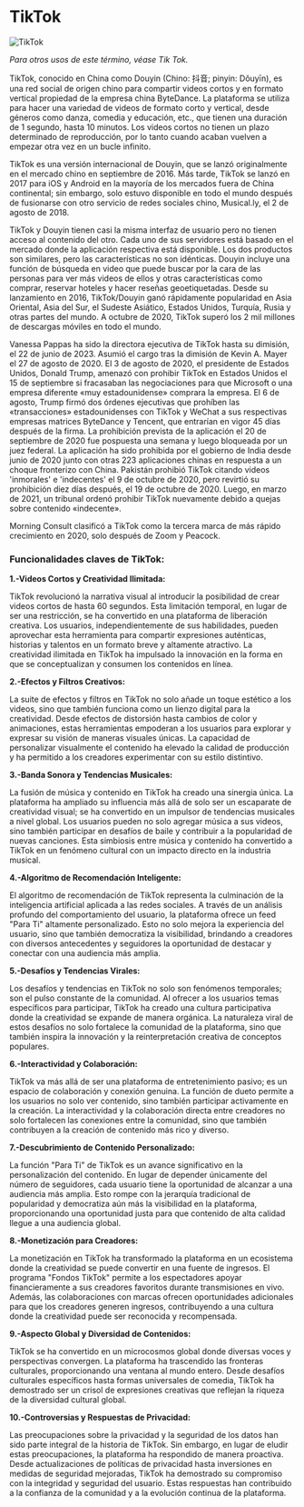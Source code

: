 # TikTok                                                                
![TikTok](https://www.google.com/url?sa=i&url=https%3A%2F%2Fcanalviax.com%2Ftecnologia%2Fpor-que-tik-tok-es-tan-adictivo%2F&psig=AOvVaw2hbjurwcvcrag2dvvPaviy&ust=1702627123469000&source=images&cd=vfe&opi=89978449&ved=0CBEQjRxqFwoTCLjk97K6joMDFQAAAAAdAAAAABAD)

*Para otros usos de este término, véase Tik Tok.*

TikTok, conocido en China como Douyin (Chino: 抖音; pinyin: Dǒuyīn), es una red social de origen chino para compartir videos cortos y en formato vertical propiedad de la empresa china ByteDance.​ La plataforma se utiliza para hacer una variedad de videos de formato corto y vertical, desde géneros como danza, comedia y educación, etc., que tienen una duración de 1 segundo, hasta 10 minutos.​ Los videos cortos no tienen un plazo determinado de reproducción, por lo tanto cuando acaban vuelven a empezar otra vez en un bucle infinito.

TikTok es una versión internacional de Douyin, que se lanzó originalmente en el mercado chino en septiembre de 2016.​ Más tarde, TikTok se lanzó en 2017 para iOS y Android en la mayoría de los mercados fuera de China continental; sin embargo, solo estuvo disponible en todo el mundo después de fusionarse con otro servicio de redes sociales chino, Musical.ly, el 2 de agosto de 2018.

TikTok y Douyin tienen casi la misma interfaz de usuario pero no tienen acceso al contenido del otro. Cada uno de sus servidores está basado en el mercado donde la aplicación respectiva está disponible.​ Los dos productos son similares, pero las características no son idénticas. Douyin incluye una función de búsqueda en video que puede buscar por la cara de las personas para ver más videos de ellos y otras características como comprar, reservar hoteles y hacer reseñas geoetiquetadas.​ Desde su lanzamiento en 2016, TikTok/Douyin ganó rápidamente popularidad en Asia Oriental, Asia del Sur, el Sudeste Asiático, Estados Unidos, Turquía, Rusia y otras partes del mundo.​ A octubre de 2020, TikTok superó los 2 mil millones de descargas móviles en todo el mundo.

Vanessa Pappas ha sido la directora ejecutiva de TikTok hasta su dimisión, el 22 de junio de 2023.​ Asumió el cargo tras la dimisión de Kevin A. Mayer el 27 de agosto de 2020.​ El 3 de agosto de 2020, el presidente de Estados Unidos, Donald Trump, amenazó con prohibir TikTok en Estados Unidos el 15 de septiembre si fracasaban las negociaciones para que Microsoft o una empresa diferente «muy estadounidense» comprara la empresa.​ El 6 de agosto, Trump firmó dos órdenes ejecutivas que prohíben las «transacciones» estadounidenses con TikTok y WeChat a sus respectivas empresas matrices ByteDance y Tencent, que entrarían en vigor 45 días después de la firma.​ La prohibición prevista de la aplicación el 20 de septiembre de 2020​ fue pospuesta una semana y luego bloqueada por un juez federal.​ La aplicación ha sido prohibida por el gobierno de India desde junio de 2020 junto con otras 223​ aplicaciones chinas en respuesta a un choque fronterizo con China.​ Pakistán prohibió TikTok citando videos 'inmorales' e 'indecentes' el 9 de octubre de 2020, pero revirtió su prohibición diez días después, el 19 de octubre de 2020.​ Luego, en marzo de 2021, un tribunal ordenó prohibir TikTok nuevamente debido a quejas sobre contenido «indecente».

Morning Consult clasificó a TikTok como la tercera marca de más rápido crecimiento en 2020, solo después de Zoom y Peacock.


### Funcionalidades claves de TikTok:


**1.-Videos Cortos y Creatividad Ilimitada:**

TikTok revolucionó la narrativa visual al introducir la posibilidad de crear videos cortos de hasta 60 segundos. Esta limitación temporal, en lugar de ser una restricción, se ha convertido en una plataforma de liberación creativa. Los usuarios, independientemente de sus habilidades, pueden aprovechar esta herramienta para compartir expresiones auténticas, historias y talentos en un formato breve y altamente atractivo. La creatividad ilimitada en TikTok ha impulsado la innovación en la forma en que se conceptualizan y consumen los contenidos en línea.


**2.-Efectos y Filtros Creativos:**

La suite de efectos y filtros en TikTok no solo añade un toque estético a los videos, sino que también funciona como un lienzo digital para la creatividad. Desde efectos de distorsión hasta cambios de color y animaciones, estas herramientas empoderan a los usuarios para explorar y expresar su visión de maneras visuales únicas. La capacidad de personalizar visualmente el contenido ha elevado la calidad de producción y ha permitido a los creadores experimentar con su estilo distintivo.


**3.-Banda Sonora y Tendencias Musicales:**

La fusión de música y contenido en TikTok ha creado una sinergia única. La plataforma ha ampliado su influencia más allá de solo ser un escaparate de creatividad visual; se ha convertido en un impulsor de tendencias musicales a nivel global. Los usuarios pueden no solo agregar música a sus videos, sino también participar en desafíos de baile y contribuir a la popularidad de nuevas canciones. Esta simbiosis entre música y contenido ha convertido a TikTok en un fenómeno cultural con un impacto directo en la industria musical.


**4.-Algoritmo de Recomendación Inteligente:**

El algoritmo de recomendación de TikTok representa la culminación de la inteligencia artificial aplicada a las redes sociales. A través de un análisis profundo del comportamiento del usuario, la plataforma ofrece un feed "Para Ti" altamente personalizado. Esto no solo mejora la experiencia del usuario, sino que también democratiza la visibilidad, brindando a creadores con diversos antecedentes y seguidores la oportunidad de destacar y conectar con una audiencia más amplia.


**5.-Desafíos y Tendencias Virales:**

Los desafíos y tendencias en TikTok no solo son fenómenos temporales; son el pulso constante de la comunidad. Al ofrecer a los usuarios temas específicos para participar, TikTok ha creado una cultura participativa donde la creatividad se expande de manera orgánica. La naturaleza viral de estos desafíos no solo fortalece la comunidad de la plataforma, sino que también inspira la innovación y la reinterpretación creativa de conceptos populares.


**6.-Interactividad y Colaboración:**

TikTok va más allá de ser una plataforma de entretenimiento pasivo; es un espacio de colaboración y conexión genuina. La función de dueto permite a los usuarios no solo ver contenido, sino también participar activamente en la creación. La interactividad y la colaboración directa entre creadores no solo fortalecen las conexiones entre la comunidad, sino que también contribuyen a la creación de contenido más rico y diverso.


**7.-Descubrimiento de Contenido Personalizado:**

La función "Para Ti" de TikTok es un avance significativo en la personalización del contenido. En lugar de depender únicamente del número de seguidores, cada usuario tiene la oportunidad de alcanzar a una audiencia más amplia. Esto rompe con la jerarquía tradicional de popularidad y democratiza aún más la visibilidad en la plataforma, proporcionando una oportunidad justa para que contenido de alta calidad llegue a una audiencia global.


**8.-Monetización para Creadores:**

La monetización en TikTok ha transformado la plataforma en un ecosistema donde la creatividad se puede convertir en una fuente de ingresos. El programa "Fondos TikTok" permite a los espectadores apoyar financieramente a sus creadores favoritos durante transmisiones en vivo. Además, las colaboraciones con marcas ofrecen oportunidades adicionales para que los creadores generen ingresos, contribuyendo a una cultura donde la creatividad puede ser reconocida y recompensada.


**9.-Aspecto Global y Diversidad de Contenidos:**

TikTok se ha convertido en un microcosmos global donde diversas voces y perspectivas convergen. La plataforma ha trascendido las fronteras culturales, proporcionando una ventana al mundo entero. Desde desafíos culturales específicos hasta formas universales de comedia, TikTok ha demostrado ser un crisol de expresiones creativas que reflejan la riqueza de la diversidad cultural global.


**10.-Controversias y Respuestas de Privacidad:**

Las preocupaciones sobre la privacidad y la seguridad de los datos han sido parte integral de la historia de TikTok. Sin embargo, en lugar de eludir estas preocupaciones, la plataforma ha respondido de manera proactiva. Desde actualizaciones de políticas de privacidad hasta inversiones en medidas de seguridad mejoradas, TikTok ha demostrado su compromiso con la integridad y seguridad del usuario. Estas respuestas han contribuido a la confianza de la comunidad y a la evolución continua de la plataforma.